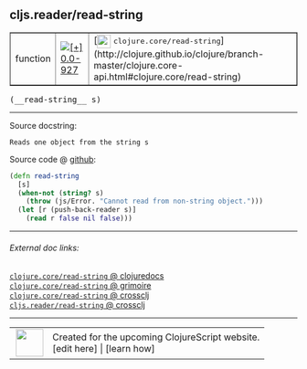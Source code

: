 ## cljs.reader/read-string



 <table border="1">
<tr>
<td>function</td>
<td><a href="https://github.com/cljsinfo/cljs-api-docs/tree/0.0-927"><img valign="middle" alt="[+] 0.0-927" title="Added in 0.0-927" src="https://img.shields.io/badge/+-0.0--927-lightgrey.svg"></a> </td>
<td>
[<img height="24px" valign="middle" src="http://i.imgur.com/1GjPKvB.png"> <samp>clojure.core/read-string</samp>](http://clojure.github.io/clojure/branch-master/clojure.core-api.html#clojure.core/read-string)
</td>
</tr>
</table>


 <samp>
(__read-string__ s)<br>
</samp>

---





Source docstring:

```
Reads one object from the string s
```


Source code @ [github](https://github.com/clojure/clojurescript/blob/r1.7.28/src/main/cljs/cljs/reader.cljs#L443-L449):

```clj
(defn read-string
  [s]
  (when-not (string? s)
    (throw (js/Error. "Cannot read from non-string object.")))
  (let [r (push-back-reader s)]
    (read r false nil false)))
```

<!--
Repo - tag - source tree - lines:

 <pre>
clojurescript @ r1.7.28
└── src
    └── main
        └── cljs
            └── cljs
                └── <ins>[reader.cljs:443-449](https://github.com/clojure/clojurescript/blob/r1.7.28/src/main/cljs/cljs/reader.cljs#L443-L449)</ins>
</pre>

-->

---



###### External doc links:

[`clojure.core/read-string` @ clojuredocs](http://clojuredocs.org/clojure.core/read-string)<br>
[`clojure.core/read-string` @ grimoire](http://conj.io/store/v1/org.clojure/clojure/1.7.0-beta3/clj/clojure.core/read-string/)<br>
[`clojure.core/read-string` @ crossclj](http://crossclj.info/fun/clojure.core/read-string.html)<br>
[`cljs.reader/read-string` @ crossclj](http://crossclj.info/fun/cljs.reader.cljs/read-string.html)<br>

---

 <table>
<tr><td>
<img valign="middle" align="right" width="48px" src="http://i.imgur.com/Hi20huC.png">
</td><td>
Created for the upcoming ClojureScript website.<br>
[edit here] | [learn how]
</td></tr></table>

[edit here]:https://github.com/cljsinfo/cljs-api-docs/blob/master/cljsdoc/cljs.reader_read-string.cljsdoc
[learn how]:https://github.com/cljsinfo/cljs-api-docs/wiki/cljsdoc-files

<!--

This information was too distracting to show to readers, but I'll leave it
commented here since it is helpful to:

- pretty-print the data used to generate this document
- and show how to retrieve that data



The API data for this symbol:

```clj
{:ns "cljs.reader",
 :name "read-string",
 :signature ["[s]"],
 :history [["+" "0.0-927"]],
 :type "function",
 :full-name-encode "cljs.reader_read-string",
 :source {:code "(defn read-string\n  [s]\n  (when-not (string? s)\n    (throw (js/Error. \"Cannot read from non-string object.\")))\n  (let [r (push-back-reader s)]\n    (read r false nil false)))",
          :title "Source code",
          :repo "clojurescript",
          :tag "r1.7.28",
          :filename "src/main/cljs/cljs/reader.cljs",
          :lines [443 449]},
 :full-name "cljs.reader/read-string",
 :clj-symbol "clojure.core/read-string",
 :docstring "Reads one object from the string s"}

```

Retrieve the API data for this symbol:

```clj
;; from Clojure REPL
(require '[clojure.edn :as edn])
(-> (slurp "https://raw.githubusercontent.com/cljsinfo/cljs-api-docs/catalog/cljs-api.edn")
    (edn/read-string)
    (get-in [:symbols "cljs.reader/read-string"]))
```

-->
